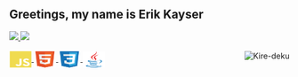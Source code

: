 ## Greetings, my name is Erik Kayser 
 <div>
  <a href="https://github.com/resyakKire">
  <img height="180em" src="https://github-readme-stats.vercel.app/api?username=resyakKire&show_icons=true&include_all_commits=true&count_private=true&theme=dark"/>
  <img height="180em" src="https://github-readme-stats.vercel.app/api/top-langs/?username=resyakKire&layout=compact&langs_count=7&theme=dark"/>
</div>
 
<div style="display: inline_block"><br>
  <img align="center" alt="Kire-Js" height="30" width="40" src="https://raw.githubusercontent.com/devicons/devicon/master/icons/javascript/javascript-plain.svg">
  <img align="center" alt="Kire-HTML" height="30" width="40" src="https://raw.githubusercontent.com/devicons/devicon/master/icons/html5/html5-original.svg">
  <img align="center" alt="Kire-CSS" height="30" width="40" src="https://raw.githubusercontent.com/devicons/devicon/master/icons/css3/css3-original.svg">
  <img align="center" alt="Kire-Java" height="30" width="40" src="https://raw.githubusercontent.com/devicons/devicon/master/icons/java/java-original.svg">
  <img align="right" alt="Kire-deku" src="https://giphy.com/gifs/hulu-agLzP4BYRPcOY">
<!--   <iframe align="right" alt="Kire-deku" src="https://giphy.com/embed/agLzP4BYRPcOY" width="480" height="468" frameBorder="0" class="giphy-embed" allowFullScreen></iframe><p><a href="https://giphy.com/gifs/hulu-agLzP4BYRPcOY">via GIPHY</a></p> -->
</div>
